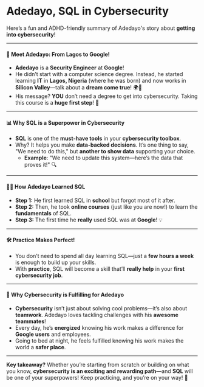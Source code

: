 # Adedayo, SQL in Cybersecurity

Here’s a fun and ADHD-friendly summary of Adedayo's story about **getting into cybersecurity**!

***

#### **🚀 Meet Adedayo: From Lagos to Google!**

* **Adedayo** is a **Security Engineer** at **Google**!
* He didn’t start with a computer science degree. Instead, he started learning **IT** in **Lagos, Nigeria** (where he was born) and now works in **Silicon Valley**—talk about a **dream come true**! 🌍💼
* His message? **YOU** don’t need a degree to get into cybersecurity. Taking this course is a **huge first step**! 🎉

***

#### **📊 Why SQL is a Superpower in Cybersecurity**

* **SQL** is one of the **must-have tools** in your **cybersecurity toolbox**.
* Why? It helps you make **data-backed decisions**. It’s one thing to say, "We need to do this," but **another to show data** supporting your choice.
  * **Example**: "We need to update this system—here’s the data that proves it!" 🔍

***

#### **👨‍💻 How Adedayo Learned SQL**

* **Step 1:** He first learned SQL in **school** but forgot most of it after.
* **Step 2:** Then, he took **online courses** (just like you are now!) to learn the **fundamentals** of SQL.
* **Step 3:** The first time he **really** used SQL was at **Google**! 💡

***

#### **🛠️ Practice Makes Perfect!**

* You don’t need to spend all day learning SQL—just a **few hours a week** is enough to build up your skills.
* With **practice**, SQL will become a skill that’ll **really help** in your **first cybersecurity job**.

***

#### **🌟 Why Cybersecurity is Fulfilling for Adedayo**

* **Cybersecurity** isn’t just about solving cool problems—it’s also about **teamwork**. Adedayo loves tackling challenges with his **awesome teammates**!
* Every day, he’s **energized** knowing his work makes a difference for **Google users** and employees.
* Going to bed at night, he feels fulfilled knowing his work makes the world a **safer place**.

***

**Key takeaway?** Whether you’re starting from scratch or building on what you know, **cybersecurity is an exciting and rewarding path**—and **SQL** will be one of your superpowers! Keep practicing, and you’re on your way! 🎯
